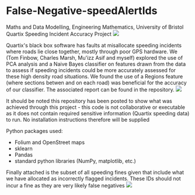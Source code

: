 # False-Negative-speedAlertIds
Maths and Data Modelling, Engineering Mathematics, University of Bristol
Quartix Speeding Incident Accuracy Project
![](https://github.com/DozeyBot/False-Negative-speedAlertIds/blob/main/Birds%20Eye%20View%20Screenshots%20and%20Graphs/GeneratedDataRegionsMapNearLimeLaneRoundabout.png)

Quartix's black box software has faults at misallocate speeding incidents where roads lie close together, mostly through poor GPS hardware. We (Tom Finbow, Charles Marsh, Mu'izz Asif and myself) explored the use of PCA analysis and a Naive Bayes classifier on features drawn from the data to assess if speeding incidents could be more accurately assessed for these high density road situations. We found the use of a Regions feature (where sections betwen and on each road) was beneficial for the accuracy of our classifier. The associated report can be found in the repository.
![](https://github.com/DozeyBot/False-Negative-speedAlertIds/blob/main/Birds%20Eye%20View%20Screenshots%20and%20Graphs/2DGraphsTrainedOnGenDataTestedOnManualData.png)

It should be noted this repository has been posted to show what was achieved through this project - this code is not collaborative or executable as it does not contain required sensitive information (Quartix speeding data) to run. No installation instructions therefore will be supplied

Python packages used:
  - Folium and OpenStreet maps
  - sklearn
  - Pandas
  - standard python libraries (NumPy, matplotlib, etc.)

Finally attached is the subset of all speeding fines given that include what we have allocated as incorrectly flagged incidents. These IDs should not incur a fine as they are very likely false negatives
![](https://github.com/DozeyBot/False-Negative-speedAlertIds/blob/main/Birds%20Eye%20View%20Screenshots%20and%20Graphs/FinalBadPoints.png)
